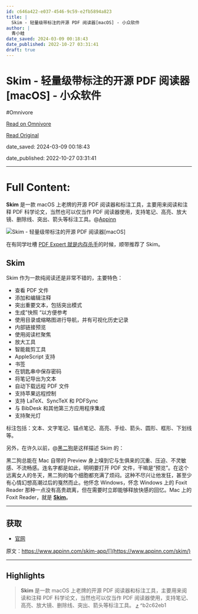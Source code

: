 ```yaml
---
id: c646a422-e037-4546-9c59-e2fb5894a823
title: |
  Skim - 轻量级带标注的开源 PDF 阅读器[macOS] - 小众软件
author: |
  青小蛙
date_saved: 2024-03-09 00:18:43
date_published: 2022-10-27 03:31:41
draft: true
---
```


# Skim - 轻量级带标注的开源 PDF 阅读器[macOS] - 小众软件
#Omnivore

[Read on Omnivore](https://omnivore.app/me/skim-pdf-mac-os-18e21a62f46)

[Read Original](https://www.appinn.com/skim-app/)

date_saved: 2024-03-09 00:18:43

date_published: 2022-10-27 03:31:41

--- 

# Full Content: 

**Skim** 是一款 macOS 上老牌的开源 PDF 阅读器和标注工具，主要用来阅读和注释 PDF 科学论文，当然也可以仅当作 PDF 阅读器使用，支持笔记、高亮、放大镜、删除线、突出、箭头等标注工具。@[Appinn](https://www.appinn.com/skim-app/) 

![Skim - 轻量级带标注的开源 PDF 阅读器[macOS]](https://proxy-prod.omnivore-image-cache.app/0x0,sNAbDMAqMLHxwlXQhYjlFd3gPbebJyBZwdAW2gPw1jF0/https://static1.appinn.com/images/202210/skim.jpg!o "Skim - 轻量级带标注的开源 PDF 阅读器[macOS] 1")

在有同学吐槽 [PDF Expert 就是内存杀手](https://meta.appinn.net/t/topic/37400)的时候，顺带推荐了 Skim。

## Skim

Skim 作为一款纯阅读还是非常不错的，主要特色：

* 查看 PDF 文件
* 添加和编辑注释
* 突出重要文本，包括突出模式
* 生成”快照 “以方便参考
* 使用目录或缩略图进行导航，并有可视化历史记录
* 内部链接预览
* 使用阅读栏聚焦
* 放大工具
* 智能裁剪工具
* AppleScript 支持
* 书签
* 在钥匙串中保存密码
* 将笔记导出为文本
* 自动下载远程 PDF 文件
* 支持苹果远程控制
* 支持 LaTeX、SyncTeX 和 PDFSync
* 与 BibDesk 和其他第三方应用程序集成
* 支持聚光灯

标注包括：文本、文字笔记、锚点笔记、高亮、手绘、箭头、圆形、框形、下划线等。

另外，在许久以前，@[黑二狗](https://www.appinn.com/skim/)是这样描述 Skim 的：

黑二狗总能在 Mac 自带的 Preview 身上嗅到它与生俱来的沉重、压迫、不灵敏感、不流畅感。连名字都是如此，明明要打开 PDF 文件，干嘛是“预览”。在这个远离女人的冬天，黑二狗的每个细胞都充满了烦闷。这种不尽兴让他发狂，甚至少有心情幻想高潮过后的戛然而止。他怀念 Windows，怀念 Windows 上的 Foxit Reader 那种一点没有高贵疏离，但在需要时立即能够释放快感的回忆。Mac 上的 Foxit Reader，就是 [**Skim**](https://www.appinn.com/skim/)。

---

## 获取

* [官网](https://skim-app.sourceforge.io/)

原文：https://www.appinn.com/skim-app/[](https://www.appinn.com/skim/)

---

## Highlights

> **Skim** 是一款 macOS 上老牌的开源 PDF 阅读器和标注工具，主要用来阅读和注释 PDF 科学论文，当然也可以仅当作 PDF 阅读器使用，支持笔记、高亮、放大镜、删除线、突出、箭头等标注工具。 [⤴️](https://omnivore.app/me/skim-pdf-mac-os-18e21a62f46#b2c62eb1-d7a9-445e-a6ce-65d9d282b9fb)  ^b2c62eb1

